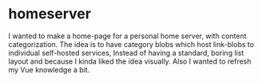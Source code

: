 # homeserver
I wanted to make a home-page for a personal home server, with content categorization. The idea is to have category blobs which host link-blobs to individual self-hosted services, Instead of having a standard, boring list layout and because I kinda liked the idea visually.
Also I wanted to refresh my Vue knowledge a bit.
